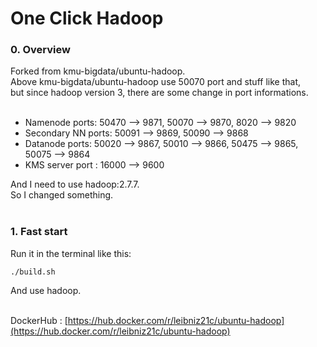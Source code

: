 # One Click Hadoop

### 0. Overview
Forked from kmu-bigdata/ubuntu-hadoop.<br>
Above kmu-bigdata/ubuntu-hadoop use 50070 port and stuff like that, <br>
but since hadoop version 3, there are some change in port informations. <br>
<br>
- Namenode ports: 50470 --> 9871, 50070 --> 9870, 8020 --> 9820
- Secondary NN ports: 50091 --> 9869, 50090 --> 9868
- Datanode ports: 50020 --> 9867, 50010 --> 9866, 50475 --> 9865, 50075 --> 9864
- KMS server port : 16000 --> 9600

And I need to use hadoop:2.7.7. <br>
So I changed something. <br>
<br>

### 1. Fast start
Run it in the terminal like this:
```
./build.sh
```
And use hadoop.<br><br>

DockerHub : [https://hub.docker.com/r/leibniz21c/ubuntu-hadoop](https://hub.docker.com/r/leibniz21c/ubuntu-hadoop)
